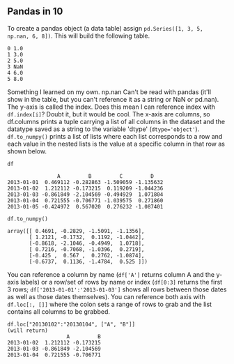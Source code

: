 ## Pandas in 10

To create a pandas object (a data table) assign `pd.Series([1, 3, 5, np.nan, 6, 8])`. This will build the following table.
```
0 1.0
1 3.0
2 5.0
3 NaN
4 6.0
5 8.0
```
Something I learned on my own. np.nan Can't be read with pandas (it'll show in the table, but you can't reference it as a string or NaN or pd.nan).
The y-axis is called the index. Does this mean I can reference index with `df.index[i]`? Doubt it, but it would be cool.
The x-axis are columns, so df.columns prints a tuple carrying a list of all columns in the dataset and the datatype saved as a string to the variable 'dtype' (`dtype='object'`).
`df.to_numpy()` prints a list of lists where each list corresponds to a row and each value in the nested lists is the value at a specific column in that row as shown below.
```
df

                A         B         C         D
2013-01-01  0.469112 -0.282863 -1.509059 -1.135632
2013-01-02  1.212112 -0.173215  0.119209 -1.044236
2013-01-03 -0.861849 -2.104569 -0.494929  1.071804
2013-01-04  0.721555 -0.706771 -1.039575  0.271860
2013-01-05 -0.424972  0.567020  0.276232 -1.087401

df.to_numpy()

array([[ 0.4691, -0.2829, -1.5091, -1.1356],
       [ 1.2121, -0.1732,  0.1192, -1.0442],
       [-0.8618, -2.1046, -0.4949,  1.0718],
       [ 0.7216, -0.7068, -1.0396,  0.2719],
       [-0.425 ,  0.567 ,  0.2762, -1.0874],
       [-0.6737,  0.1136, -1.4784,  0.525 ]])
```
You can reference a column by name (`df['A']` returns column A and the y-axis labels) or a row/set of rows by name or index (`df[0:3]` returns the first 3 rows; `df['2013-01-01':'2013-01-03']` shows all rows between those dates as well as those dates themselves).
You can reference both axis with `df.loc[:, []]` where the colon sets a range of rows to grab and the list contains all columns to be grabbed.
```
df.loc["20130102":"20130104", ["A", "B"]]
(will return)
                   A         B
2013-01-02  1.212112 -0.173215
2013-01-03 -0.861849 -2.104569
2013-01-04  0.721555 -0.706771
```